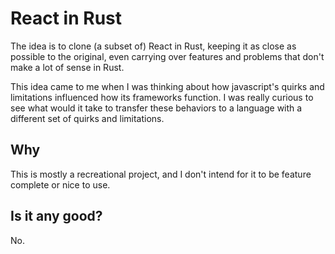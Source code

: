 # React in Rust

The idea is to clone (a subset of) React in Rust, keeping it as close as possible to the
original, even carrying over features and problems that don't make a lot of sense in
Rust.

This idea came to me when I was thinking about how javascript's quirks and limitations
influenced how its frameworks function. I was really curious to see what would it take to
transfer these behaviors to a language with a different set of quirks and limitations.

## Why

This is mostly a recreational project, and I don't intend for it to be feature complete or
nice to use.

## Is it any good?

No.
